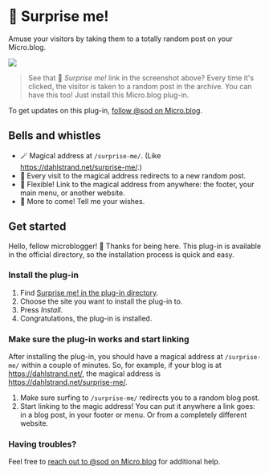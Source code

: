 # 🎲 Surprise me!

Amuse your visitors by taking them to a totally random post on your Micro.blog.

![](https://raw.githubusercontent.com/svendahlstrand/plugin-surprise-me/main/docs/screenshot.png)

> See that 🎲 *Surprise me!* link in the screenshot above? Every time it's clicked, the visitor is taken to a random post in the archive. You can have this too! Just install this Micro.blog plug-in.

To get updates on this plug-in, [follow @sod on Micro.blog](https://micro.blog/sod).

## Bells and whistles

* 🪄 Magical address at `/surprise-me/`. (Like https://dahlstrand.net/surprise-me/.)
* 🎲 Every visit to the magical address redirects to a new random post.
* 💪 Flexible! Link to the magical address from anywhere: the footer, your main menu, or another website.
* 🎁 More to come! Tell me your wishes.

## Get started

Hello, fellow microblogger! 👋 Thanks for being here. This plug-in is available in the official directory, so the installation process is quick and easy.

### Install the plug-in

1. Find [Surprise me! in the plug-in directory](https://micro.blog/account/plugins/view/39).
2. Choose the site you want to install the plug-in to.
3. Press *Install*.
4. Congratulations, the plug-in is installed.

### Make sure the plug-in works and start linking

After installing the plug-in, you should have a magical address at `/surprise-me/` within a couple of minutes. So, for example, if your blog is at https://dahlstrand.net/, the magical address is https://dahlstrand.net/surprise-me/.

1. Make sure surfing to `/surprise-me/` redirects you to a random blog post.
2. Start linking to the magic address! You can put it anywhere a link goes: in a blog post, in your footer or menu. Or from a completely different website.

### Having troubles?

Feel free to [reach out to @sod on Micro.blog](https://micro.blog/sod) for additional help.

